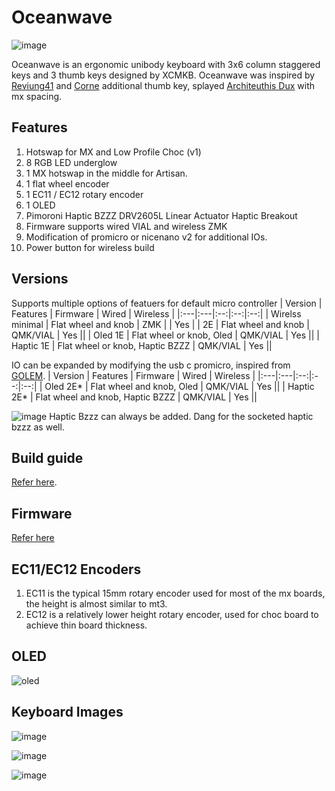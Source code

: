 # Oceanwave
![image](https://github.com/superxc3/oceanwave/assets/79617315/729e2200-d576-45fd-96e2-89ffed2d7cc0)

Oceanwave is an ergonomic unibody keyboard with 3x6 column staggered keys and 3 thumb keys designed by XCMKB. Oceanwave was inspired by [Reviung41](https://github.com/gtips/reviung/tree/master/reviung41) and [Corne](https://github.com/foostan/crkbd) additional thumb key, splayed [Architeuthis Dux](https://github.com/tapioki/cephalopoda/tree/main/Architeuthis%20dux) with mx spacing. 

## Features
1. Hotswap for MX and Low Profile Choc (v1)
2. 8 RGB LED underglow 
3. 1 MX hotswap in the middle for Artisan. 
4. 1 flat wheel encoder
5. 1 EC11 / EC12 rotary encoder
6. 1 OLED
7. Pimoroni Haptic BZZZ DRV2605L Linear Actuator Haptic Breakout
8. Firmware supports wired VIAL and wireless ZMK
9. Modification of promicro or nicenano v2 for additional IOs. 
10. Power button for wireless build

## Versions
Supports multiple options of featuers for default micro controller
| Version | Features | Firmware | Wired | Wireless |
|:---|:---|:--:|:--:|:--:|
| Wirelss minimal | Flat wheel and knob | ZMK | | Yes |
| 2E | Flat wheel and knob | QMK/VIAL | Yes ||
| Oled 1E | Flat wheel or knob, Oled | QMK/VIAL | Yes ||
| Haptic 1E | Flat wheel or knob, Haptic BZZZ | QMK/VIAL | Yes ||

IO can be expanded by modifying the usb c promicro, inspired from [GOLEM](https://golem.hu/guide/pro-micro-upgrade/).
| Version | Features | Firmware | Wired | Wireless |
|:---|:---|:--:|:--:|:--:|
| Oled 2E* | Flat wheel and knob, Oled | QMK/VIAL | Yes ||
| Haptic 2E* | Flat wheel and knob, Haptic BZZZ | QMK/VIAL | Yes ||

![image](https://user-images.githubusercontent.com/79617315/212670817-ea9316ae-cfbd-40df-919e-948b96ed8a82.png)
Haptic Bzzz can always be added. Dang for the socketed haptic bzzz as well. 

## Build guide
[Refer here](https://github.com/superxc3/oceanwave/blob/main/build%20guide.md).

## Firmware
[Refer here](https://github.com/superxc3/oceanwave/tree/main/firmware)

## EC11/EC12 Encoders
1. EC11 is the typical 15mm rotary encoder used for most of the mx boards, the height is almost similar to mt3. 
2. EC12 is a relatively lower height rotary encoder, used for choc board to achieve thin board thickness.  

## OLED
![oled](https://user-images.githubusercontent.com/79617315/214291597-a01286ed-3e66-45ec-ac6d-848ad7a26a43.jpg)


## Keyboard Images
![image](https://user-images.githubusercontent.com/79617315/212666347-0b7923d4-43c4-4b4e-b0d7-5959e46c03e8.png)

![image](https://user-images.githubusercontent.com/79617315/212666580-54440dc1-3514-4363-8811-5bc37b416794.png)


![image](https://user-images.githubusercontent.com/79617315/212666136-0e20f166-bfc0-45e7-9e0f-af757469d892.png)
